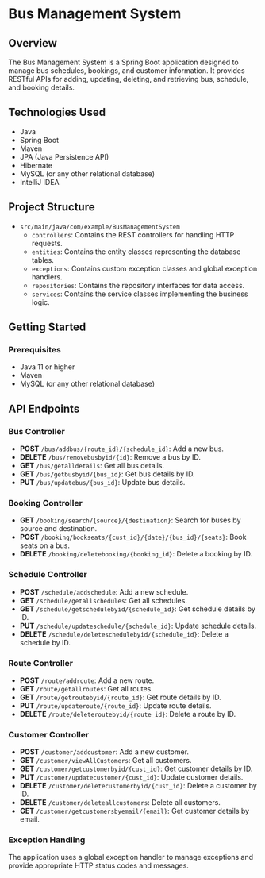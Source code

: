 # Bus Management System

## Overview
The Bus Management System is a Spring Boot application designed to manage bus schedules, bookings, and customer information. It provides RESTful APIs for adding, updating, deleting, and retrieving bus, schedule, and booking details.

## Technologies Used
- Java
- Spring Boot
- Maven
- JPA (Java Persistence API)
- Hibernate
- MySQL (or any other relational database)
- IntelliJ IDEA

## Project Structure
- `src/main/java/com/example/BusManagementSystem`
  - `controllers`: Contains the REST controllers for handling HTTP requests.
  - `entities`: Contains the entity classes representing the database tables.
  - `exceptions`: Contains custom exception classes and global exception handlers.
  - `repositories`: Contains the repository interfaces for data access.
  - `services`: Contains the service classes implementing the business logic.


## Getting Started

### Prerequisites
- Java 11 or higher
- Maven
- MySQL (or any other relational database)

## API Endpoints

### Bus Controller
- **POST** `/bus/addbus/{route_id}/{schedule_id}`: Add a new bus.
- **DELETE** `/bus/removebusbyid/{id}`: Remove a bus by ID.
- **GET** `/bus/getalldetails`: Get all bus details.
- **GET** `/bus/getbusbyid/{bus_id}`: Get bus details by ID.
- **PUT** `/bus/updatebus/{bus_id}`: Update bus details.

### Booking Controller
- **GET** `/booking/search/{source}/{destination}`: Search for buses by source and destination.
- **POST** `/booking/bookseats/{cust_id}/{date}/{bus_id}/{seats}`: Book seats on a bus.
- **DELETE** `/booking/deletebooking/{booking_id}`: Delete a booking by ID.

### Schedule Controller
- **POST** `/schedule/addschedule`: Add a new schedule.
- **GET** `/schedule/getallschedules`: Get all schedules.
- **GET** `/schedule/getschedulebyid/{schedule_id}`: Get schedule details by ID.
- **PUT** `/schedule/updateschedule/{schedule_id}`: Update schedule details.
- **DELETE** `/schedule/deleteschedulebyid/{schedule_id}`: Delete a schedule by ID.

### Route Controller
- **POST** `/route/addroute`: Add a new route.
- **GET** `/route/getallroutes`: Get all routes.
- **GET** `/route/getroutebyid/{route_id}`: Get route details by ID.
- **PUT** `/route/updateroute/{route_id}`: Update route details.
- **DELETE** `/route/deleteroutebyid/{route_id}`: Delete a route by ID.

### Customer Controller
- **POST** `/customer/addcustomer`: Add a new customer.
- **GET** `/customer/viewAllCustomers`: Get all customers.
- **GET** `/customer/getcustomerbyid/{cust_id}`: Get customer details by ID.
- **PUT** `/customer/updatecustomer/{cust_id}`: Update customer details.
- **DELETE** `/customer/deletecustomerbyid/{cust_id}`: Delete a customer by ID.
- **DELETE** `/customer/deleteallcustomers`: Delete all customers.
- **GET** `/customer/getcustomersbyemail/{email}`: Get customer details by email.

### Exception Handling
The application uses a global exception handler to manage exceptions and provide appropriate HTTP status codes and messages.

